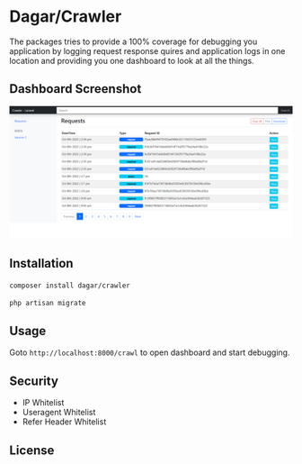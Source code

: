 # Dagar/Crawler
The packages tries to provide a 100% coverage for debugging you application by logging request response quires and application logs in one location and providing you one dashboard to look at all the things.

## Dashboard Screenshot
![Dashboard Info](./assets/dashboard.png)

## Installation

```bash
composer install dagar/crawler
```

```bash
php artisan migrate
```

## Usage 

Goto `http://localhost:8000/crawl` to open dashboard and start debugging. 

## Security

- IP Whitelist
- Useragent Whitelist
- Refer Header Whitelist

## License

